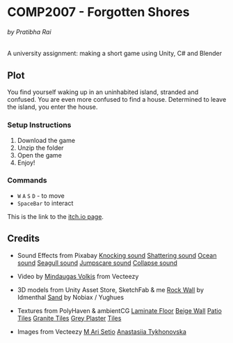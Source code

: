 # COMP2007 - Forgotten Shores
###### by Pratibha Rai

A university assignment: making a short game using Unity, C# and Blender

## Plot
You find yourself waking up in an uninhabited island, stranded and confused. You are even more confused to find a house.
Determined to leave the island, you enter the house.

### Setup Instructions
1. Download the game
2. Unzip the folder
3. Open the game
4. Enjoy!

### Commands
+ `W` `A` `S` `D` - to move
+ `SpaceBar` to interact

This is the link to the [itch.io page](https://0chamem0.itch.io/forgotten-shores).


## Credits
+ Sound Effects from Pixabay
  [Knocking sound](https://pixabay.com/sound-effects/knocking-wooden-door-95780/)
  [Shattering sound](https://pixabay.com/sound-effects/glass-smash-6266/)
  [Ocean sound](https://pixabay.com/sound-effects/gentle-ocean-waves-birdsong-and-gull-7109/)
  [Seagull sound](https://pixabay.com/sound-effects/sound-effect-seagulls-157829/)
  [Jumpscare sound](https://pixabay.com/sound-effects/jump-scare-sound-2-82831/)
  [Collapse sound](https://pixabay.com/sound-effects/collapse-47652/)
  
+ Video by [Mindaugas Volkis](https://www.vecteezy.com/video/2020857-sundown-reflection-of-the-sea-surface-and-beach-sand) from Vecteezy

+ 3D models from Unity Asset Store, SketchFab & me
  [Rock Wall](https://sketchfab.com/3d-models/stones-wall-66832dd71eb24e0491c5226baa8738d7) by Idmenthal
  [Sand](https://assetstore.unity.com/packages/2d/textures-materials/nature/yughues-free-sand-materials-12964) by Nobiax / Yughues
  
+ Textures from PolyHaven & ambientCG
  [Laminate Floor](https://polyhaven.com/a/laminate_floor_02)
  [Beige Wall](https://polyhaven.com/a/beige_wall_001)
  [Patio Tiles](https://polyhaven.com/a/patio_tiles)
  [Granite Tiles](https://polyhaven.com/a/granite_tile)
  [Grey Plaster](https://polyhaven.com/a/grey_plaster)
  [Tiles](https://ambientcg.com/view?id=Tiles133A)

+ Images from Vecteezy
  [M Ari Setio](https://www.vecteezy.com/vector-art/28734858-ditsy-pattern-floral-seamless-texture-abstract-background-with-simple-small-blue-flowers-leaves-liberty-style-wallpapers-subtle-ornament-elegant-repeat-design-for-decor-fabric-print)
  [Anastasiia Tykhonovska](https://www.vecteezy.com/vector-art/48400718-abstract-tiny-branches-little-flowers-buds-pattern-on-a-dark-background-creative-small-floral-stems-with-drops-dots-spots-seamless-print-hand-drawing-minimalistic-ornament-for-textile)
  

